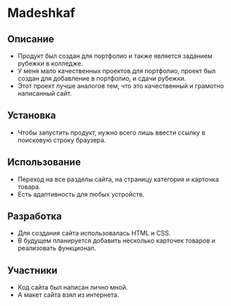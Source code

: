 # Madeshkaf 
## Описание
- Продукт был создан для портфолио и также является заданием рубежки в колледже.
- У меня мало качественных проектов для портфолио, проект был создан для добавление в портфолио, и сдачи рубежки.
- Этот проект лучше аналогов тем, что это качественный и грамотно написанный сайт.
## Установка
- Чтобы запустить продукт, нужно всего лишь ввести ссылку в поисковую строку браузера.
## Использование
- Переход на все разделы сайта, на страницу категория и карточка товара.
- Есть адаптивность для любых устройств.
## Разработка
- Для создания сайта использовалась HTML и CSS.
- В будущем планируется добавить несколько карточек товаров и реализовать функционал.
## Участники
- Код сайта был написан лично мной.
- А макет сайта взял из интернета.
